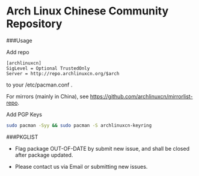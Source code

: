 Arch Linux Chinese Community Repository
====

###Usage

Add repo

```
[archlinuxcn]
SigLevel = Optional TrustedOnly
Server = http://repo.archlinuxcn.org/$arch
```
to your /etc/pacman.conf .

For mirrors (mainly in China), see https://github.com/archlinuxcn/mirrorlist-repo.

Add PGP Keys

```bash
sudo pacman -Syy && sudo pacman -S archlinuxcn-keyring
```

###PKGLIST

* Flag package OUT-OF-DATE by submit new issue, and shall be closed after package updated.

* Please contact us via Email or submitting new issues.
